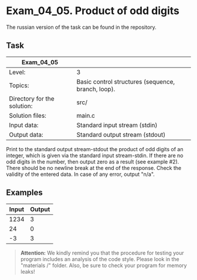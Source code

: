 # Exam_04_05. Product of odd digits
The russian version of the task can be found in the repository.

## Task

| Exam_04_05 | |
| ------ | ------ |
| Level: | 3 |
| Topics: | Basic control structures (sequence, branch, loop). |
| Directory for the solution: | src/ |
| Solution files: | main.c |
| Input data: | Standard input stream (stdin) |
| Output data: | Standard output stream (stdout) |

Print to the standard output stream-stdout the product of odd digits of an integer, which is given via the standard input stream-stdin. If there are no odd digits in the number, then output zero as a result (see example #2). There should be no newline break at the end of the response. Check the validity of the entered data. In case of any error, output "n/a".

## Examples

| Input | Output |
| ------ | ------ |
| 1234 | 3 |
| 24 | 0 |
| -3 | 3 |

> **Attention:** We kindly remind you that the procedure for testing your program includes an analysis of the code style. Please look in the "materials /" folder. Also, be sure to check your program for memory leaks!
